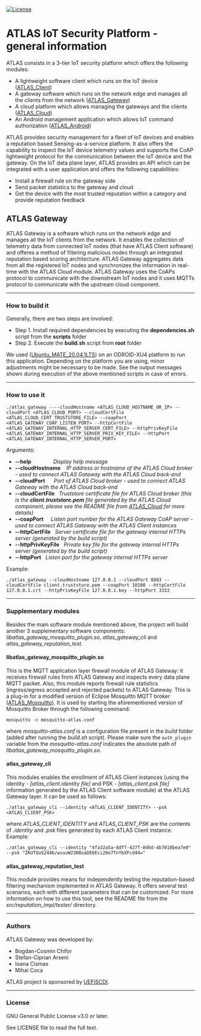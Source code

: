 [![License](https://img.shields.io/badge/license-GPL%20v3.0%20or%20later-brightgreen.svg)](https://github.com/chiforbogdan/atlas_gateway/blob/master/LICENSE)

# ATLAS IoT Security Platform - general information
ATLAS consists in a 3-tier IoT security platform which offers the following modules:
* A lightweight software client which runs on the IoT device ([ATLAS_Client])
* A gateway software which runs on the network edge and manages all the clients from the network ([ATLAS_Gateway])
* A cloud platform which allows managing the gateways and the clients ([ATLAS_Cloud])
* An Android management application which allows IoT command authorization ([ATLAS_Android])

ATLAS provides security management for a fleet of IoT devices and enables a reputation based Sensing-as-a-service platform. It also offers the capability to inspect the IoT device telemetry values and supports the CoAP lightweight protocol for the communication between the IoT device and the gateway.
On the IoT data plane layer, ATLAS provides an API which can be integrated with a user application and offers the following capabilities:
* Install a firewall rule on the gateway side
* Send packet statistics to the gateway and cloud
* Get the device with the most trusted reputation within a category and provide reputation feedback

## ATLAS Gateway
ATLAS Gateway is a software which runs on the network edge and manages all the IoT clients from the network. It enables the collection of telemetry data from connected IoT nodes (that have ATLAS Client software) and offeres a method of filtering malicious nodes through an integrated reputation based scoring architecture. ATLAS Gateway aggregates data from all the registered IoT nodes and synchronizes the information in real-time with the ATLAS Cloud module. ATLAS Gateway uses the CoAPs protocol to communicate with the downstream IoT nodes and it uses MQTTs protocol to communicate with the upstream cloud component.

----

### How to build it
Generally, there are two steps are involved:
* Step 1. Install required dependencies by executing the __dependencies.sh__ script from the __scripts__ folder
* Step 2. Execute the __build.sh__ script from __root__ folder

We used ([Ubuntu_MATE_20.04.1LTS]) on an ODROID-XU4 platform to run this application.
Depending on the platform you are using, minor adjustments might be necessary to be made. See the output messages shown during execution of the above mentioned scripts in case of errors.

----

### How to use it
```
./atlas_gateway ----cloudHostname <ATLAS_CLOUD_HOSTNAME_OR_IP> --cloudPort <ATLAS_CLOUD_PORT> --cloudCertFile <ATLAS_CLOUD_CERT_TRUSTSTORE_FILE> --coapPort <ATLAS_GATEWAY_COAP_LISTEN_PORT> --httpCertFile <ATLAS_GATEWAY_INTERNAL_HTTP_SERVER_CERT_FILE> --httpPrivKeyFile <ATLAS_GATEWAY_INTERNAL_HTTP_SERVER_PRIV_KEY_FILE> --httpPort <ATLAS_GATEWAY_INTERNAL_HTTP_SERVER_PORT>
```

Arguments:
* __--help__ &nbsp;&nbsp;&nbsp;&nbsp;&nbsp;&nbsp;&nbsp;&nbsp;&nbsp;&nbsp;&nbsp;&nbsp;&nbsp; _Display help message_
* __--cloudHostname__ &nbsp;&nbsp; _IP address or hostname of the ATLAS Cloud broker - used to connect ATLAS Gateway with the ATLAS Cloud back-end_
* __--cloudPort__ &nbsp;&nbsp;&nbsp;&nbsp; _Port of ATLAS Cloud broker - used to connect ATLAS Gateway with the ATLAS Cloud back-end_
* __--cloudCertFile__ &nbsp; _Truststore certificate file for ATLAS Cloud broker (this is the **client.truststore.pem** file generated by the ATLAS Cloud component, please see the README file from [ATLAS_Cloud] for more details)_
* __--coapPort__ &nbsp;&nbsp;&nbsp; _Listen port number for the ATLAS Gateway CoAP server - used to connect ATLAS Gateway with the ATLAS Client instances_
* __--httpCertFile__ &nbsp; _Server certificate file for the gateway internal HTTPs server (generated by the build script)_
* __--httpPrivKeyFile__ &nbsp; _Private key file for the gateway internal HTTPs server (generated by the build script)_
* __--httpPort__ &nbsp; _Listen port for the gateway internal HTTPs server_

Example: 
```
./atlas_gateway --cloudHostname 127.0.0.1 --cloudPort 8883 --cloudCertFile client.truststore.pem --coapPort 10100 --httpCertFile 127.0.0.1.crt --httpPrivKeyFile 127.0.0.1.key --httpPort 3333
```

----

### Supplementary modules
Besides the main software module mentioned above, the project will build another 3 supplementary software components: _libatlas_gateway_mosquitto_plugin.so_, _atlas_gateway_cli_ and _atlas_gateway_reputation_test_.

#### libatlas_gateway_mosquitto_plugin.so
This is the MQTT application layer firewall module of ATLAS Gateway: it receives firewall rules from ATLAS Gateway and inspects every data plane MQTT packet. Also, this module reports firewall rule statistics (ingress/egress accepted and rejected packets) to ATLAS Gateway. This is a plug-in for a modified version of Eclipse Mosquitto MQTT broker ([ATLAS_Mosquitto]).
It is used by starting the aforementioned version of Mosquitto Broker through the following command:
````
mosquitto -c mosquitto-atlas.conf
````
where _mosquitto-atlas.conf_ is a configuration file present in the _build_ folder (added after running the _build.sh_ script). Please make sure the `auth_plugin` variable from the _mosquitto-atlas.conf_ indicates the absolute path of *libatlas_gateway_mosquitto_plugin.so*.

#### atlas_gateway_cli
This modules enables the enrollment of ATLAS Client instances (using the identity - *[atlas_client.identity file]* and PSK - *[atlas_client.psk file]* information generated by the ATLAS Client software module) at the ATLAS Gateway layer.
It can be used as follows:
````
./atlas_gateway_cli --identity <ATLAS_CLIENT_IDENTITY> --psk <ATLAS_CLIENT_PSK>
````
where _ATLAS_CLIENT_IDENTITY_ and _ATLAS_CLIENT_PSK_ are the contents of _.identity_ and _.psk_ files generated by each ATLAS Client instance.
Example:
````
./atlas_gateway_cli --identity "4fa32a5a-8dff-427f-8d6d-4b7010bea7e0" --psk "ZKUTQu5244b/wvuuW23N8oaDE6Eci20o7TnYbXFcd44="
````

#### atlas_gateway_reputation_test
This module provides means for independently testing the reputation-based filtering mechanism implemented in ATLAS Gateway. It offers several test scenarios, each with different parameters that can be customized. For more information on how to use this tool, see the README file from the *src/reputation_impl/tester/* directory.

----

### Authors
ATLAS Gateway was developed by:
* Bogdan-Cosmin Chifor
* Stefan-Ciprian Arseni
* Ioana Cismas
* Mihai Coca

ATLAS project is sponsored by [UEFISCDI].

----

### License
GNU General Public License v3.0 or later.

See LICENSE file to read the full text.

[ATLAS_Client]: https://github.com/chiforbogdan/atlas_client
[ATLAS_Gateway]: https://github.com/chiforbogdan/atlas_gateway
[ATLAS_Cloud]: https://github.com/chiforbogdan/atlas_cloud
[ATLAS_Mosquitto]: https://github.com/chiforbogdan/mosquitto/tree/atlas_plugin
[ATLAS_Android]: https://github.com/chiforbogdan/atlas_android
[UEFISCDI]: https://uefiscdi.gov.ro/
[Ubuntu_MATE_20.04.1LTS]: https://wiki.odroid.com/odroid-xu4/os_images/linux/ubuntu_5.4/mate/20200818
